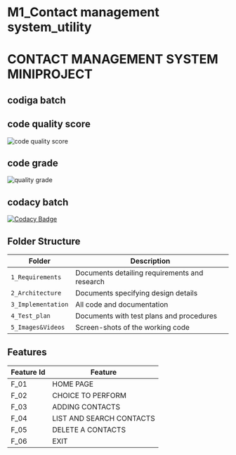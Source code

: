 
# M1_Contact management system_utility

# CONTACT MANAGEMENT SYSTEM MINIPROJECT

## codiga batch
## code quality score

![code quality score](https://api.codiga.io/project/31297/score/svg)

## code grade

![quality grade](https://api.codiga.io/project/31297/status/svg)

## codacy batch

[![Codacy Badge](https://app.codacy.com/project/badge/Grade/72ecc115f0bb42189b714e928a0a6228)](https://www.codacy.com/gh/Nithishphoenix/M1_Contact-Management-System_utility/dashboard?utm_source=github.com&amp;utm_medium=referral&amp;utm_content=Nithishphoenix/M1_Contact-Management-System_utility&amp;utm_campaign=Badge_Grade)


## Folder Structure
Folder             | Description
-------------------| -----------------------------------------
`1_Requirements`   | Documents detailing requirements and research
`2_Architecture`   | Documents specifying design details
`3_Implementation` | All code and documentation
`4_Test_plan`      | Documents with test plans and procedures
`5_Images&Videos`         | Screen-shots of the working code
##  Features
| Feature Id | Feature |
| -----------|---------|
|F_01| HOME PAGE | |
|F_02| CHOICE TO PERFORM |
|F_03| ADDING CONTACTS |
|F_04| LIST AND SEARCH CONTACTS |
|F_05| DELETE A CONTACTS |
|F_06| EXIT |
